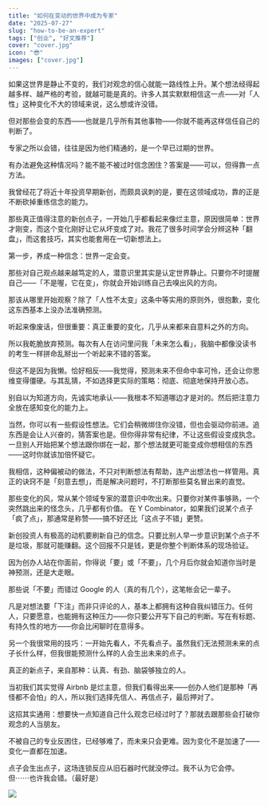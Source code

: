 ```yaml
---
title: "如何在变动的世界中成为专家"
date: "2025-07-27"
slug: "how-to-be-an-expert"
tags: ["创业", "好文推荐"]
cover: "cover.jpg"
icon: "😎"
images: ["cover.jpg"]
---
```

如果这世界是静止不变的，我们对观念的信心就能一路线性上升。某个想法经得起越多样、越严格的考验，就越可能是真的。许多人其实默默相信这一点——对「人性」这种变化不大的领域来说，这么想或许没错。



但对那些会变的东西——也就是几乎所有其他事物——你就不能再这样信任自己的判断了。



专家之所以会错，往往是因为他们精通的，是一个早已过期的世界。



有办法避免这种情况吗？能不能不被过时信念困住？答案是——可以，但得靠一点方法。



我曾经花了将近十年投资早期新创，而颇具讽刺的是，要在这领域成功，靠的正是不断砍掉重练信念的能力。



那些真正值得注意的新创点子，一开始几乎都看起来像烂主意，原因很简单：世界才刚变，而这个变化刚好让它从坏变成了对。我花了很多时间学会分辨这种「翻盘」，而这套技巧，其实也能套用在一切新想法上。



第一步，养成一种信念：世界一定会变。



那些对自己观点越来越笃定的人，潜意识里其实是认定世界静止。只要你不时提醒自己——「不是喔，它在变」，你就会开始训练自己去嗅出风的方向。



那该从哪里开始观察？除了「人性不太变」这条中等实用的原则外，很抱歉，变化这东西基本上没办法准确预测。



听起来像废话，但很重要：真正重要的变化，几乎从来都来自意料之外的方向。



所以我乾脆放弃预测。每次有人在访问里问我「未来怎么看」，我脑中都像没读书的考生一样拼命乱掰出一个听起来不错的答案。



但这不是因为我懒。恰好相反——我觉得，预测未来不但命中率可怜，还会让你思维变得僵硬。与其乱猜，不如选择更实际的策略：彻底、彻底地保持开放心态。



别自以为知道方向，先诚实地承认——我根本不知道哪边才是对的。然后把注意力全放在感知变化的能力上。



当然，你可以有一些假设性想法。它们会稍微绑住你没错，但也会驱动你前进。追东西是会让人兴奋的，猜答案也是。但你得非常有纪律，不让这些假设变成执念。
一旦别人开始把某个想法跟你绑在一起，那个想法就更可能变成你想相信的东西——这时你就该加倍怀疑它。



我相信，这种偏被动的做法，不只对判断想法有帮助，连产出想法也一样管用。真正的诀窍不是「刻意去想」，而是解决问题时，不打断那些莫名冒出来的直觉。



那些变化的风，常从某个领域专家的潜意识中吹出来。只要你对某件事够熟，一个突然跳出来的怪念头，几乎都有价值。
在 Y Combinator，如果我们说某个点子「疯了点」，那通常是称赞——搞不好还比「这点子不错」更赞。



新创投资人有极高的动机要刷新自己的信念。只要比别人早一步意识到某个点子不是垃圾，那就可能赚翻。这个回报不只是钱，更是你整个判断体系的现场验证。



因为创办人站在你面前，你得说「要」或「不要」，几个月后你就会知道你当时是神预测，还是大走眼。



那些说「不要」而错过 Google 的人（真的有几个），这笔帐会记一辈子。



凡是对想法要「下注」而非只评论的人，基本上都拥有这种自我纠错压力。任何人，只要愿意，也能拥有这种压力——你只要公开写下自己的判断。写在有标题、有持久性的地方——你会比闲聊时在意得多。



另一个我很常用的技巧：一开始先看人，不先看点子。虽然我们无法预测未来的点子长什么样，但我很能预测什么样的人会生出未来的点子。



真正的新点子，来自那种：认真、有劲、脑袋够独立的人。



当初我们其实觉得 Airbnb 是烂主意，但我们看得出来——创办人他们是那种「再怪都不会怕」的人，所以我们选择先信人、再信点子，最后押对了。



这招其实通用：想要快一点知道自己什么观念已经过时了？那就去跟那些会打破你观念的人当朋友。



不被自己的专业反困住，已经够难了，而未来只会更难。因为变化不是加速了——变化一直都在加速。



点子会生出点子，这场连锁反应从旧石器时代就没停过。我不认为它会停。
但⋯⋯也许我会错。（最好是）




![](https://prod-files-secure.s3.us-west-2.amazonaws.com/112d0858-5090-4d34-a606-b75eb8d65fd2/46476355-9cf3-4e99-9b7a-3531bc426380/1000202064.png?X-Amz-Algorithm=AWS4-HMAC-SHA256&X-Amz-Content-Sha256=UNSIGNED-PAYLOAD&X-Amz-Credential=ASIAZI2LB466UCVFZM2L%2F20250826%2Fus-west-2%2Fs3%2Faws4_request&X-Amz-Date=20250826T232831Z&X-Amz-Expires=3600&X-Amz-Security-Token=IQoJb3JpZ2luX2VjECcaCXVzLXdlc3QtMiJHMEUCIDe04vDVeT1MCq72iKy0nL3UZrfQdHujXu%2FTQQ5kqQjZAiEAicWyqhXdcYZFGpmLW%2FO6mHzoSdyqwOoJ3ZFwCO0DFosqiAQIgP%2F%2F%2F%2F%2F%2F%2F%2F%2F%2FARAAGgw2Mzc0MjMxODM4MDUiDDgAmE8W8EOnQ2Wa3ircAyEflQ9oYMJKN7dJbu2zt5yxlmUZvQallU5yd0XT%2F%2F0QGycFTZKu5t0fnbxUW%2FSdAV%2Fo00R57AcF2Ge0tnl0EiibbhEinNG%2F7d5mK02SSEesfoS7tjh5hiU3ITw1tdywZiJ21kli6jV8llxwdB3e2VWMWdDu8%2B7yrCxs2%2F9cdT90wCh7QBeW5vgO2IXGRJvTVtOSjvmO45YjJQNLyEBzsV0JySF%2FW8HrjBCBA8Emca5xpMKSUUNkyHCoh3SmG0pDUhF%2BTWO7jM%2BeSMm9lyadTQiqkUhsE29u6XKeJYFhJwKR7K%2B8IzW%2FDpaVHuRSj8Vpq3rLJH2%2BTiz2S7YSu3WGxmp8GJrEssedBXP85%2FDjJ87hhWQ2J%2F1Yvvhvjj5d664gOq3s8xH1ah%2BXLsGdVBK34PsufEiY9QT%2B1lS9eqCT1P1LpbG8kurTKWgQX7859h5WwAHOZ05HzJ0mGBsk0XfhOLwscWJ9kGLrGcIzFSvDL7UyjYE4c5LIX7APfBgJg%2Btd9eBPnzdLz8tVRNdw0nj8vVVI8rJ6oCBgFwY2JrUajPSDn6LFSOaXDDkbzxlAeT72IRZWY68hcHGpuLD7%2B%2FKazc%2Bo9rBeRHztJbVbNZT%2B%2FKA4pB9xDBGlRFGzrOFdMMb%2BuMUGOqUBO0CfaacJZ53AVJbBMNohK9%2F29J4b%2BESaoioeiYCIieyXCtlHCGnnrAVm3iSC%2Fikdf%2F9T5BZVef96HzxcpSqvOTjxZR%2FNo0ysVwdBzeAYxR03KUBdapmzt0nLP2L1AUY9vAlbjooW9cMmwu66Fn%2Bp3wj8MV%2FlAALREZAgIxomz%2B2futrY0rEOyoGgY1mRw3u5FWHfp6zIeckWDymlkV%2Bi1RapAuHV&X-Amz-Signature=83c3742ec678ed97f970ebba631fe5e33324c17e1d8c6d20cb0a761d0431be92&X-Amz-SignedHeaders=host&x-amz-checksum-mode=ENABLED&x-id=GetObject)

